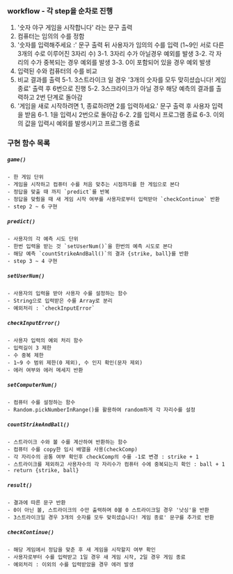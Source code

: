 ### workflow - 각 step을 순차로 진행
1. '숫자 야구 게임을 시작합니다' 라는 문구 출력
2. 컴퓨터는 임의의 수를 정함 
3. '숫자를 입력해주세요 :' 문구 출력 뒤 사용자가 임의의 수를 입력 (1~9인 서로 다른 3개의 수로 이루어진 3자리 수)
    3-1. 3자리 수가 아닐경우 예외를 발생
    3-2. 각 자리의 수가 중복되는 경우 예외를 발생
    3-3. 0이 포함되어 있을 경우 예외 발생
4. 입력된 수와 컴퓨터의 수를 비교 
5. 비교 결과를 출력 
    5-1. 3스트라이크 일 경우 '3개의 숫자를 모두 맞히셨습니다! 게임 종료' 출력 후 6번으로 진행
    5-2. 3스크라이크가 아닐 경우 해당 예측의 결과를 출력하고 2번 단계로 돌아감
6. '게임을 새로 시작하려면 1, 종료하려면 2를 입력하세요.' 문구 출력 후 사용자 입력을 받음
    6-1. 1을 입력시 2번으로 돌아감
    6-2. 2를 입력시 프로그램 종료
    6-3. 이외의 값을 입력시 예외를 발생시키고 프로그램 종료

### 구현 함수 목록
##### `game()` 
    - 한 게임 단위
    - 게임을 시작하고 컴퓨터 수를 처음 맞추는 시점까지를 한 게임으로 본다
    - 정답을 맞출 때 까지 `predict`를 반복
    - 정답을 맞췄을 때 새 게임 시작 여부를 사용자로부터 입력받아 `checkContinue` 반환
    - step 2 ~ 6 구현

##### `predict()`
    - 사용자의 각 예측 시도 단위
    - 한번 입력을 받는 것 `setUserNum()`을 한번의 예측 시도로 본다
    - 해당 예측 `countStrikeAndBall()`의 결과 {strike, ball}를 반환
    - step 3 ~ 4 구현

##### `setUserNum()`
    - 사용자의 입력을 받아 사용자 수를 설정하는 함수
    - String으로 입력받은 수를 Array로 분리
    - 예외처리 : `checkInputError`

##### `checkInputError()`
    - 사용자 입력의 예외 처리 함수
    - 입력길이 3 제한
    - 수 중복 제한
    - 1~9 수 범위 제한(0 제외), 수 인지 확인(문자 제외)
    - 에러 여부와 에러 메세지 반환

##### `setComputerNum()`
    - 컴퓨터 수를 설정하는 함수
    - Random.pickNumberInRange()를 활용하여 random하게 각 자리수를 설정

##### `countStrikeAndBall()`
    - 스트라이크 수와 볼 수를 계산하여 반환하는 함수
    - 컴퓨터 수를 copy한 임시 배열을 사용(checkComp)
    - 각 자리수의 공통 여부 확인후 checkComp의 수를 -1로 변경 : strike + 1
    - 스트라이크를 제외하고 사용자수의 각 자리수가 컴퓨터 수에 중복되는지 확인 : ball + 1
    - return {strike, ball}

##### `result()`
    - 결과에 따른 문구 반환
    - 0이 아닌 볼, 스트라이크의 수만 출력하며 0볼 0 스트라이크일 경우 '낫싱'을 반환
    - 3스트라이크일 경우 3개의 숫자를 모두 맞히셨습니다! 게임 종료' 문구를 추가로 반환

##### `checkContinue()`
    - 해당 게임에서 정답을 맞춘 후 새 게임을 시작할지 여부 확인
    - 사용자로부터 수를 입력받고 1일 경우 새 게임 시작, 2일 경우 게임 종료
    - 예외처리 : 이외의 수를 입력받았을 경우 에러 발생
